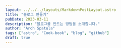 ```yaml
---
layout: ../../../layouts/MarkdownPostLayout.astro
title: "블로그 만들기"
pubDate: 2023-03-11
description: "블로그를 만드는 방법을 소개합니다."
author: "Arch Spatula"
tags: ["astro", "Cook-book", "blog", "github"]
draft: true
---
```

